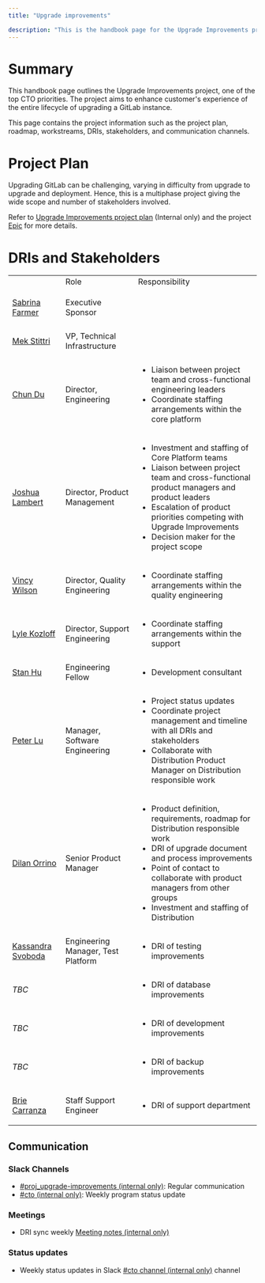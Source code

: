 ```yaml
---
title: "Upgrade improvements"

description: "This is the handbook page for the Upgrade Improvements project."
---
```


# Summary

This handbook page outlines the Upgrade Improvements project, one of the top CTO priorities. The project aims to enhance customer's experience of the entire lifecycle of upgrading a GitLab instance.

This page contains the project information such as the project plan, roadmap, workstreams, DRIs, stakeholders, and communication channels.

# Project Plan

Upgrading GitLab can be challenging, varying in difficulty from upgrade to upgrade and deployment. Hence, this is a multiphase project giving the wide scope and number of stakeholders involved.

Refer to [Upgrade Improvements project plan](https://docs.google.com/document/d/1FbZP2bCi25efAxUZQX21NIu_gcMv7jHoR8gEny9BSVI/edit) (Internal only) and the project [Epic](https://gitlab.com/groups/gitlab-org/-/epics/10949 "GitLab upgrade improvements") for more details.

# DRIs and Stakeholders

<table>
<tr>
<td>

</td>
<td>Role</td>
<td>Responsibility</td>
</tr>
<tr>
<td>

[Sabrina Farmer](https://gitlab.com/sabrinafarmer)
</td>
<td>Executive Sponsor</td>
<td>

</td>
</tr>
<tr>
<td>

[Mek Stittri](https://gitlab.com/meks)
</td>
<td>VP, Technical Infrastructure</td>
<td>

</td>
</tr>
<tr>
<td>

[Chun Du](https://gitlab.com/cdu1)
</td>
<td>Director, Engineering</td>
<td>

* Liaison between project team and cross-functional engineering leaders
* Coordinate staffing arrangements within the core platform
</td>
</tr>
<tr>
<td>

[Joshua Lambert](https://gitlab.com/joshlambert)
</td>
<td>Director, Product Management</td>
<td>

* Investment and staffing of Core Platform teams
* Liaison between project team and cross-functional product managers and product leaders
* Escalation of product priorities competing with Upgrade Improvements
* Decision maker for the project scope
</td>
</tr>
<tr>
<td>

[Vincy Wilson](https://gitlab.com/vincywilson)
</td>
<td>Director, Quality Engineering</td>
<td>

* Coordinate staffing arrangements within the quality engineering
</td>
</tr>
<tr>
<td>

[Lyle Kozloff](https://gitlab.com/lyle)
</td>
<td>Director, Support Engineering</td>
<td>

* Coordinate staffing arrangements within the support
</td>
</tr>
<tr>
<td>

[Stan Hu](https://gitlab.com/stanhu)
</td>
<td>Engineering Fellow</td>
<td>

* Development consultant
</td>
</tr>
<tr>
<td>

[Peter Lu](https://gitlab.com/plu8)
</td>
<td>Manager, Software Engineering</td>
<td>

* Project status updates
* Coordinate project management and timeline with all DRIs and stakeholders
* Collaborate with Distribution Product Manager on Distribution responsible work
</td>
</tr>
<tr>
<td>

[Dilan Orrino](https://gitlab.com/dorrino)
</td>
<td>Senior Product Manager</td>
<td>

* Product definition, requirements, roadmap for Distribution responsible work
* DRI of upgrade document and process improvements
* Point of contact to collaborate with product managers from other groups
* Investment and staffing of Distribution
</td>
</tr>
<tr>
<td>

[Kassandra Svoboda](https://gitlab.com/ksvoboda)
</td>
<td>Engineering Manager, Test Platform</td>
<td>

* DRI of testing improvements
</td>
</tr>
<tr>
<td>

_TBC_
</td>
<td>

</td>
<td>

* DRI of database improvements
</td>
</tr>
<tr>
<td>

_TBC_
</td>
<td>

</td>
<td>

* DRI of development improvements
</td>
</tr>
<tr>
<td>

_TBC_
</td>
<td>

</td>
<td>

* DRI of backup improvements
</td>
</tr>
<tr>
<td>

[Brie Carranza](https://gitlab.com/bcarranza)
</td>
<td>Staff Support Engineer</td>
<td>

* DRI of support department
</td>
</tr>
</table>

## Communication

### Slack Channels

* [#proj_upgrade-improvements (internal only)](https://gitlab.enterprise.slack.com/archives/C07GYUGJLPM): Regular communication
* [#cto (internal only)](https://gitlab.enterprise.slack.com/archives/C9X79MNJ3): Weekly program status update

### Meetings

* DRI sync weekly [Meeting notes (internal only)](https://docs.google.com/document/d/14vqe2wbsTatp0kYRUntaf7-2XWYKPtvzrPG-eemzAow/edit#heading=h.7z2igvxm3xkm)

### Status updates

* Weekly status updates in Slack [#cto channel (internal only)](https://gitlab.enterprise.slack.com/archives/C9X79MNJ3) channel